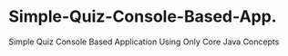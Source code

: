 # Simple-Quiz-Console-Based-App.
Simple Quiz Console Based Application Using Only Core Java Concepts
